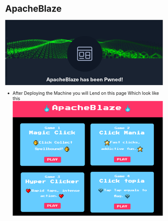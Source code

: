 # ApacheBlaze
![Uploaded Image](https://github.com/0ffsecReaper/ApacheBlaze/blob/README.md/Screenshot%20from%202023-10-25%2018-36-08.png)

* After Deploying the Machine you will Lend on this page Which look like this
![](https://github.com/0ffsecReaper/ApacheBlaze/blob/README.md/HackTheBox-ApacheBlaze-Website.png)
